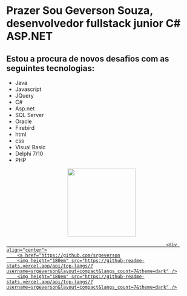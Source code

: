 # Prazer Sou Geverson Souza, desenvolvedor fullstack junior C# ASP.NET
## Estou a procura de novos desafios com as seguintes tecnologias:
- Java
- Javascript
- JQuery
- C#
- Asp.net
- SQL Server
- Oracle
- Firebird
- html
- css
- Visual Basic
- Delphi 7/10
- PHP
<div align="center">
        <a href="https://github.com/shalomsantos%22%3E
        <img height="180em" src="https://github.com/srgeverson" />
        <img height="180em" src="https://github.com/srgeverson" />
</div>

                                                               
                                                               <div align="center">
        <a href="https://github.com/srgeverson
        <img height="180em" src="https://github-readme-stats.vercel.app/api/top-langs/?username=srgeverson&layout=compact&langs_count=7&theme=dark" />
        <img height="180em" src="https://github-readme-stats.vercel.app/api/top-langs/?username=srgeverson&layout=compact&langs_count=7&theme=dark" />
</div>
